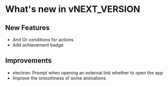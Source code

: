 # What's new in vNEXT_VERSION

## New Features

- And Or conditions for actions
- Add achievement badge

## Improvements

- electron: Prompt when opening an external link whether to open the app
- Improve the smoothness of some animations
